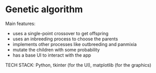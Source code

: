 # Genetic algorithm

Main features:
- uses a single-point crossover to get offspring
- uses an inbreeding process to choose the parents
- implements other processes like outbreeding and panmixia
- mutate the children with some probability
- has a base UI to interact with the app

TECH STACK: Python, tkinter (for the UI), matplotlib (for the graphics)
